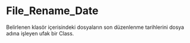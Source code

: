 # File_Rename_Date
 Belirlenen klasör içerisindeki dosyaların son düzenlenme tarihlerini dosya adına işleyen ufak bir Class.
